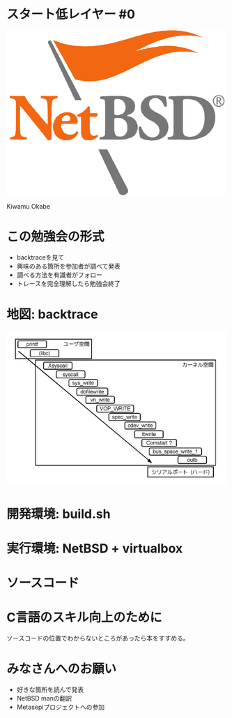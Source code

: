 # スタート低レイヤー #0
![background](netbsd.png)

Kiwamu Okabe

# この勉強会の形式

* backtraceを見て
* 興味のある箇所を参加者が調べて発表
* 調べる方法を有識者がフォロー
* トレースを完全理解したら勉強会終了

# 地図: backtrace

![inline](draw/trace.png)

# 開発環境: build.sh

# 実行環境: NetBSD + virtualbox

# ソースコード

# C言語のスキル向上のために

ソースコードの位置でわからないところがあったら本をすすめる。

# みなさんへのお願い

* 好きな箇所を読んで発表
* NetBSD manの翻訳
* Metasepiプロジェクトへの参加
